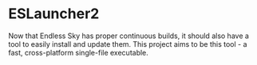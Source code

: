 # ESLauncher2
Now that Endless Sky has proper continuous builds, it should also have a tool to easily install and update them. This project aims to be this tool - a fast, cross-platform single-file executable.
